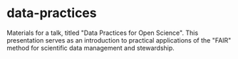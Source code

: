 # data-practices
Materials for a talk, titled "Data Practices for Open Science".  This presentation serves as an introduction to practical applications of the "FAIR" method for scientific data management and stewardship. 
